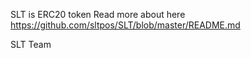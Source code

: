 SLT is ERC20 token
Read more about here https://github.com/sltpos/SLT/blob/master/README.md

SLT Team
